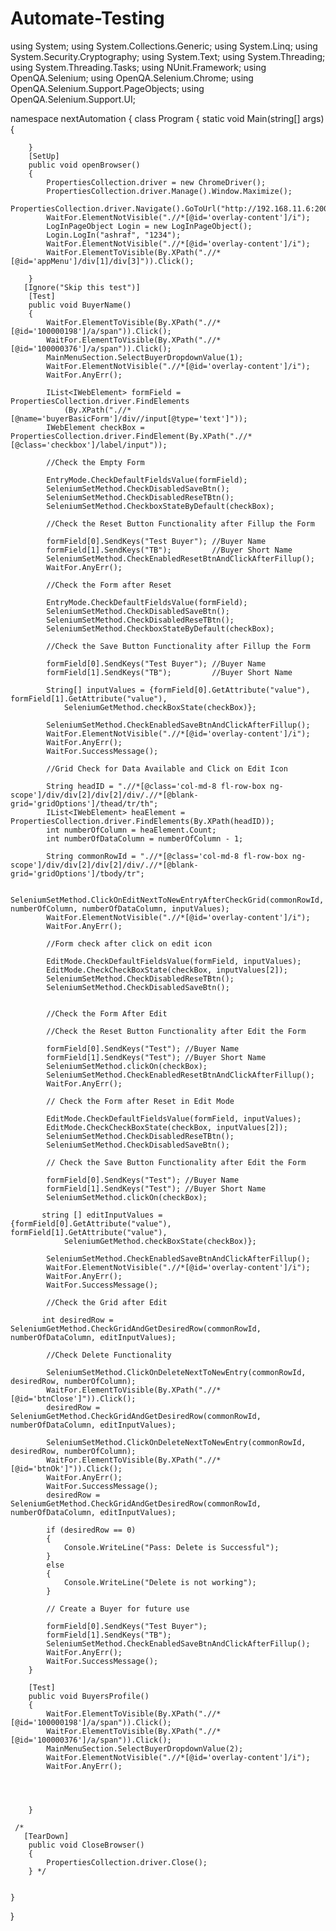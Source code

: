 # Automate-Testing

using System;
using System.Collections.Generic;
using System.Linq;
using System.Security.Cryptography;
using System.Text;
using System.Threading;
using System.Threading.Tasks;
using NUnit.Framework;
using OpenQA.Selenium;
using OpenQA.Selenium.Chrome;
using OpenQA.Selenium.Support.PageObjects;
using OpenQA.Selenium.Support.UI;

namespace nextAutomation
{
    class Program
    {
        static void Main(string[] args)
        {
            
        }
        [SetUp]
        public void openBrowser()
        {
            PropertiesCollection.driver = new ChromeDriver();
            PropertiesCollection.driver.Manage().Window.Maximize();
            PropertiesCollection.driver.Navigate().GoToUrl("http://192.168.11.6:2000");
            WaitFor.ElementNotVisible(".//*[@id='overlay-content']/i");
            LogInPageObject Login = new LogInPageObject();
            Login.LogIn("ashraf", "1234");
            WaitFor.ElementNotVisible(".//*[@id='overlay-content']/i");
            WaitFor.ElementToVisible(By.XPath(".//*[@id='appMenu']/div[1]/div[3]")).Click();

        }
       [Ignore("Skip this test")]
        [Test]
        public void BuyerName()
        {
            WaitFor.ElementToVisible(By.XPath(".//*[@id='100000198']/a/span")).Click();
            WaitFor.ElementToVisible(By.XPath(".//*[@id='100000376']/a/span")).Click();
            MainMenuSection.SelectBuyerDropdownValue(1);
            WaitFor.ElementNotVisible(".//*[@id='overlay-content']/i");
            WaitFor.AnyErr();

            IList<IWebElement> formField = PropertiesCollection.driver.FindElements
                (By.XPath(".//*[@name='buyerBasicForm']/div//input[@type='text']"));
            IWebElement checkBox = PropertiesCollection.driver.FindElement(By.XPath(".//*[@class='checkbox']/label/input"));

            //Check the Empty Form

            EntryMode.CheckDefaultFieldsValue(formField);
            SeleniumSetMethod.CheckDisabledSaveBtn();
            SeleniumSetMethod.CheckDisabledReseTBtn();
            SeleniumSetMethod.CheckboxStateByDefault(checkBox);

            //Check the Reset Button Functionality after Fillup the Form

            formField[0].SendKeys("Test Buyer"); //Buyer Name
            formField[1].SendKeys("TB");         //Buyer Short Name
            SeleniumSetMethod.CheckEnabledResetBtnAndClickAfterFillup();
            WaitFor.AnyErr();

            //Check the Form after Reset

            EntryMode.CheckDefaultFieldsValue(formField);
            SeleniumSetMethod.CheckDisabledSaveBtn();
            SeleniumSetMethod.CheckDisabledReseTBtn();
            SeleniumSetMethod.CheckboxStateByDefault(checkBox);

            //Check the Save Button Functionality after Fillup the Form

            formField[0].SendKeys("Test Buyer"); //Buyer Name
            formField[1].SendKeys("TB");         //Buyer Short Name

            String[] inputValues = {formField[0].GetAttribute("value"), formField[1].GetAttribute("value"),
                SeleniumGetMethod.checkBoxState(checkBox)};

            SeleniumSetMethod.CheckEnabledSaveBtnAndClickAfterFillup();
            WaitFor.ElementNotVisible(".//*[@id='overlay-content']/i");
            WaitFor.AnyErr();
            WaitFor.SuccessMessage();
            
            //Grid Check for Data Available and Click on Edit Icon
           
            String headID = ".//*[@class='col-md-8 fl-row-box ng-scope']/div/div[2]/div[2]/div/.//*[@blank-grid='gridOptions']/thead/tr/th";
            IList<IWebElement> heaElement = PropertiesCollection.driver.FindElements(By.XPath(headID));
            int numberOfColumn = heaElement.Count;
            int numberOfDataColumn = numberOfColumn - 1;

            String commonRowId = ".//*[@class='col-md-8 fl-row-box ng-scope']/div/div[2]/div[2]/div/.//*[@blank-grid='gridOptions']/tbody/tr";

            SeleniumSetMethod.ClickOnEditNextToNewEntryAfterCheckGrid(commonRowId, numberOfColumn, numberOfDataColumn, inputValues);
            WaitFor.ElementNotVisible(".//*[@id='overlay-content']/i");
            WaitFor.AnyErr();

            //Form check after click on edit icon
           
            EditMode.CheckDefaultFieldsValue(formField, inputValues);
            EditMode.CheckCheckBoxState(checkBox, inputValues[2]);
            SeleniumSetMethod.CheckDisabledReseTBtn();
            SeleniumSetMethod.CheckDisabledSaveBtn();


            //Check the Form After Edit

            //Check the Reset Button Functionality after Edit the Form 

            formField[0].SendKeys("Test"); //Buyer Name
            formField[1].SendKeys("Test"); //Buyer Short Name
            SeleniumSetMethod.clickOn(checkBox);
            SeleniumSetMethod.CheckEnabledResetBtnAndClickAfterFillup();
            WaitFor.AnyErr();

            // Check the Form after Reset in Edit Mode

            EditMode.CheckDefaultFieldsValue(formField, inputValues);
            EditMode.CheckCheckBoxState(checkBox, inputValues[2]);
            SeleniumSetMethod.CheckDisabledReseTBtn();
            SeleniumSetMethod.CheckDisabledSaveBtn();

            // Check the Save Button Functionality after Edit the Form

            formField[0].SendKeys("Test"); //Buyer Name
            formField[1].SendKeys("Test"); //Buyer Short Name
            SeleniumSetMethod.clickOn(checkBox);

           string [] editInputValues = {formField[0].GetAttribute("value"), formField[1].GetAttribute("value"),
                SeleniumGetMethod.checkBoxState(checkBox)};

            SeleniumSetMethod.CheckEnabledSaveBtnAndClickAfterFillup();
            WaitFor.ElementNotVisible(".//*[@id='overlay-content']/i");
            WaitFor.AnyErr();
            WaitFor.SuccessMessage();

            //Check the Grid after Edit

           int desiredRow = SeleniumGetMethod.CheckGridAndGetDesiredRow(commonRowId, numberOfDataColumn, editInputValues);

            //Check Delete Functionality

            SeleniumSetMethod.ClickOnDeleteNextToNewEntry(commonRowId, desiredRow, numberOfColumn);
            WaitFor.ElementToVisible(By.XPath(".//*[@id='btnClose']")).Click();
            desiredRow = SeleniumGetMethod.CheckGridAndGetDesiredRow(commonRowId, numberOfDataColumn, editInputValues);

            SeleniumSetMethod.ClickOnDeleteNextToNewEntry(commonRowId, desiredRow, numberOfColumn);
            WaitFor.ElementToVisible(By.XPath(".//*[@id='btnOk']")).Click();
            WaitFor.AnyErr();
            WaitFor.SuccessMessage();
            desiredRow = SeleniumGetMethod.CheckGridAndGetDesiredRow(commonRowId, numberOfDataColumn, editInputValues);

            if (desiredRow == 0)
            {
                Console.WriteLine("Pass: Delete is Successful");
            }
            else
            {
                Console.WriteLine("Delete is not working");
            }

            // Create a Buyer for future use

            formField[0].SendKeys("Test Buyer");
            formField[1].SendKeys("TB");
            SeleniumSetMethod.CheckEnabledSaveBtnAndClickAfterFillup();
            WaitFor.AnyErr();
            WaitFor.SuccessMessage();
        }

        [Test]
        public void BuyersProfile()
        {
            WaitFor.ElementToVisible(By.XPath(".//*[@id='100000198']/a/span")).Click();
            WaitFor.ElementToVisible(By.XPath(".//*[@id='100000376']/a/span")).Click();
            MainMenuSection.SelectBuyerDropdownValue(2);
            WaitFor.ElementNotVisible(".//*[@id='overlay-content']/i");
            WaitFor.AnyErr();

         


        }

     /*
       [TearDown]
        public void CloseBrowser()
        {
            PropertiesCollection.driver.Close();
        } */


    }
}
